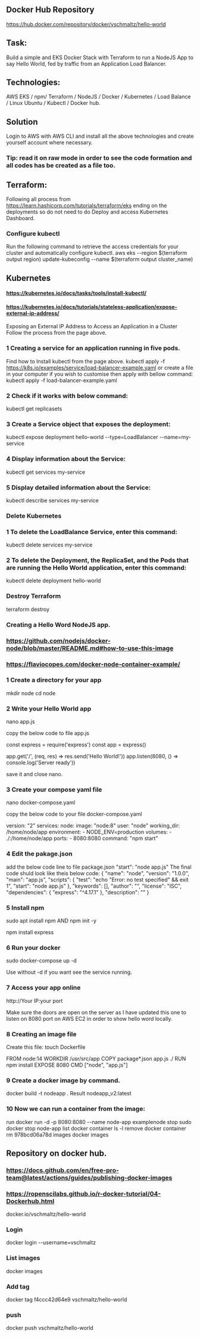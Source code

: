 ## Docker Hub Repository
https://hub.docker.com/repository/docker/vschmaltz/hello-world
## Task:
Build a simple and EKS Docker Stack with Terraform to run a NodeJS App to say Hello World, fed by traffic from an Application Load Balancer.

## Technologies: 
AWS EKS / npm/ Terraform / NodeJS / Docker / Kubernetes / Load Balance / Linux Ubuntu / Kubectl / Docker hub.

## Solution
Login to AWS with AWS CLI and install all the above technologies and create yourself account where necessary.

### Tip: read it on raw mode in order to see the code formation and all codes has be created as a file too.
## Terraform:
Following all process from https://learn.hashicorp.com/tutorials/terraform/eks ending on the deployments so do not need to do Deploy and access Kubernetes Dashboard.
    
### Configure kubectl
Run the following command to retrieve the access credentials for your cluster and automatically configure kubectl.
aws eks --region $(terraform output region) update-kubeconfig --name $(terraform output cluster_name)

## Kubernetes
#### https://kubernetes.io/docs/tasks/tools/install-kubectl/
#### https://kubernetes.io/docs/tutorials/stateless-application/expose-external-ip-address/
Exposing an External IP Address to Access an Application in a Cluster
Follow the process from the page above.

### 1 Creating a service for an application running in five pods.
Find how to Install kubectl from the page above.
kubectl apply -f https://k8s.io/examples/service/load-balancer-example.yaml
or create a file in your computer if you wish to customise then apply with bellow command:
kubectl apply -f load-balancer-example.yaml

### 2 Check if it works with below command:
 kubectl get replicasets
 
### 3 Create a Service object that exposes the deployment:
 kubectl expose deployment hello-world --type=LoadBalancer --name=my-service
 
### 4 Display information about the Service:
 kubectl get services my-service
 
### 5 Display detailed information about the Service:
 kubectl describe services my-service

### Delete Kubernetes 
### 1 To delete the LoadBalance Service, enter this command:
kubectl delete services my-service

### 2 To delete the Deployment, the ReplicaSet, and the Pods that are running the Hello World application, enter this command:
kubectl delete deployment hello-world

### Destroy Terraform
terraform destroy

### Creating a Hello Word NodeJS app.
### https://github.com/nodejs/docker-node/blob/master/README.md#how-to-use-this-image
### https://flaviocopes.com/docker-node-container-example/

### 1 Create a directory for your app
mkdir node
cd node

### 2 Write your Hello World app 
nano app.js

copy the below code to file app.js

const express = require('express')
const app = express()

app.get('/', (req, res) => res.send('Hello World!'))
app.listen(8080, () => console.log('Server ready'))

save it and close nano.

### 3 Create your compose yaml file

nano docker-compose.yaml

copy the below code to your file docker-compose.yaml

version: "2"
services:
  node:
    image: "node:8"
    user: "node"
    working_dir: /home/node/app
    environment:
      - NODE_ENV=production
    volumes:
      - ./:/home/node/app
    ports:
     - 8080:8080
    command: "npm start"

### 4 Edit the pakage.json
add the below code line to file package.json
"start": "node app.js"
The final code shuld look like theis below code:
{
  "name": "node",
  "version": "1.0.0",
  "main": "app.js",
  "scripts": {
    "test": "echo \"Error: no test specified\" && exit 1",
    "start": "node app.js"
  },
  "keywords": [],
  "author": "",
  "license": "ISC",
  "dependencies": {
    "express": "^4.17.1"
  },
  "description": ""
}

### 5 Install npm
sudo apt install npm
AND
npm init -y

npm install express

### 6 Run your docker

sudo docker-compose up -d

Use without -d if you want see the service running.

### 7 Access your app online
http://Your IP:your port

Make sure the doors are open on the server as I have updated this one to listen on 8080 port on AWS EC2 in order to show hello word locally.

### 8 Creating an image file
Create this file: 
touch Dockerfile

FROM node:14
WORKDIR /usr/src/app
COPY package*.json app.js ./
RUN npm install
EXPOSE 8080
CMD ["node", "app.js"]

### 9 Create a docker image by command.
docker build -t nodeapp .
Result
nodeapp_v2:latest
### 10 Now we can run a container from the image:
 run
docker run -d -p 8080:8080 --name node-app examplenode
 stop
sudo docker stop node-app
 list
docker container ls -l
 remove
docker container rm 978bcd06a78d
 images
docker images

## Repository on docker hub.
### https://docs.github.com/en/free-pro-team@latest/actions/guides/publishing-docker-images
### https://ropenscilabs.github.io/r-docker-tutorial/04-Dockerhub.html

docker.io/vschmaltz/hello-world

### Login
docker login --username=vschmaltz

### List images
docker images

### Add tag
docker tag f4ccc42d64e9 vschmaltz/hello-world

### push
docker push vschmaltz/hello-world
